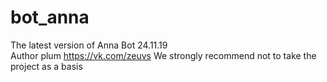 # bot_anna
The latest version of Anna Bot 24.11.19  
  Author plum https://vk.com/zeuvs
  We strongly recommend not to take the project as a basis
